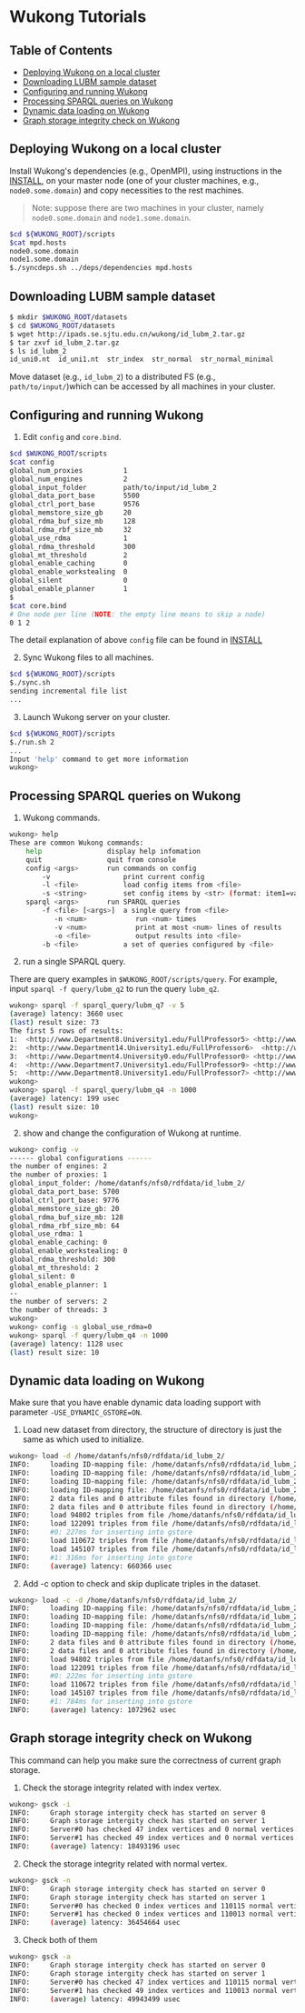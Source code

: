 # Wukong Tutorials

## Table of Contents

* [Deploying Wukong on a local cluster](#cluster)
* [Downloading LUBM sample dataset](#data)
* [Configuring and running Wukong](#run)
* [Processing SPARQL queries on Wukong](#query)
* [Dynamic data loading on Wukong](#load)
* [Graph storage integrity check on Wukong](#check)


<a name="cluster"></a>
## Deploying Wukong on a local cluster

Install Wukong's dependencies (e.g., OpenMPI), using instructions in the [INSTALL](./INSTALL.md#dep), on your master node (one of your cluster machines, e.g., `node0.some.domain`) and copy necessities to the rest machines.

> Note: suppose there are two machines in your cluster, namely `node0.some.domain` and `node1.some.domain`.


```bash
$cd ${WUKONG_ROOT}/scripts
$cat mpd.hosts
node0.some.domain
node1.some.domain
$./syncdeps.sh ../deps/dependencies mpd.hosts
```


<a name="data"></a>
## Downloading LUBM sample dataset

```bash
$ mkdir $WUKONG_ROOT/datasets
$ cd $WUKONG_ROOT/datasets
$ wget http://ipads.se.sjtu.edu.cn/wukong/id_lubm_2.tar.gz
$ tar zxvf id_lubm_2.tar.gz
$ ls id_lubm_2
id_uni0.nt  id_uni1.nt  str_index  str_normal  str_normal_minimal
```

Move dataset (e.g., `id_lubm_2`) to a distributed FS (e.g., `path/to/input/`)which can be accessed by all machines in your cluster.


<a name="run"></a>
## Configuring and running Wukong

1) Edit `config` and `core.bind`.

```bash
$cd $WUKONG_ROOT/scripts
$cat config
global_num_proxies          1
global_num_engines          2
global_input_folder         path/to/input/id_lubm_2
global_data_port_base       5500
global_ctrl_port_base       9576
global_memstore_size_gb     20
global_rdma_buf_size_mb     128
global_rdma_rbf_size_mb     32
global_use_rdma             1
global_rdma_threshold       300
global_mt_threshold         2
global_enable_caching       0
global_enable_workstealing  0
global_silent               0
global_enable_planner       1
$
$cat core.bind
# One node per line (NOTE: the empty line means to skip a node)
0 1 2
```

The detail explanation of above `config` file can be found in [INSTALL](./INSTALL.md#run)

2) Sync Wukong files to all machines.

```bash
$cd ${WUKONG_ROOT}/scripts
$./sync.sh
sending incremental file list
...
```

3) Launch Wukong server on your cluster.

```bash
$cd ${WUKONG_ROOT}/scripts
$./run.sh 2
...
Input 'help' command to get more information
wukong>
```


<a name="query"></a>
## Processing SPARQL queries on Wukong

1) Wukong commands.

```bash
wukong> help
These are common Wukong commands: 
    help                display help infomation
    quit                quit from console
    config <args>       run commands on config
        -v                  print current config
        -l <file>           load config items from <file>
        -s <string>         set config items by <str> (format: item1=val1&item2=...)
    sparql <args>       run SPARQL queries
        -f <file> [<args>]  a single query from <file>
           -n <num>            run <num> times
           -v <num>            print at most <num> lines of results
           -o <file>           output results into <file>
        -b <file>           a set of queries configured by <file>
```

2) run a single SPARQL query.

There are query examples in `$WUKONG_ROOT/scripts/query`. For example, input `sparql -f query/lubm_q2` to run the query `lubm_q2`.

```bash
wukong> sparql -f sparql_query/lubm_q7 -v 5
(average) latency: 3660 usec
(last) result size: 73
The first 5 rows of results: 
1:  <http://www.Department8.University1.edu/FullProfessor5> <http://www.Department8.University1.edu/UndergraduateStudent204>  <http://www.Department8.University1.edu/Course9>  
2:  <http://www.Department14.University1.edu/FullProfessor6>  <http://www.Department14.University1.edu/UndergraduateStudent141> <http://www.Department14.University1.edu/Course7> 
3:  <http://www.Department4.University0.edu/FullProfessor0> <http://www.Department4.University0.edu/UndergraduateStudent312>  <http://www.Department4.University0.edu/Course1>  
4:  <http://www.Department7.University1.edu/FullProfessor9> <http://www.Department7.University1.edu/UndergraduateStudent8>  <http://www.Department7.University1.edu/Course14> 
5:  <http://www.Department8.University1.edu/FullProfessor7> <http://www.Department8.University1.edu/UndergraduateStudent47> <http://www.Department8.University1.edu/Course13>
wukong>
wukong> sparql -f sparql_query/lubm_q4 -n 1000
(average) latency: 199 usec
(last) result size: 10
wukong>
```


2) show and change the configuration of Wukong at runtime.

```bash
wukong> config -v
------ global configurations ------
the number of engines: 2
the number of proxies: 1
global_input_folder: /home/datanfs/nfs0/rdfdata/id_lubm_2/
global_data_port_base: 5700
global_ctrl_port_base: 9776
global_memstore_size_gb: 20
global_rdma_buf_size_mb: 128
global_rdma_rbf_size_mb: 64
global_use_rdma: 1
global_enable_caching: 0
global_enable_workstealing: 0
global_rdma_threshold: 300
global_mt_threshold: 2
global_silent: 0
global_enable_planner: 1
--
the number of servers: 2
the number of threads: 3
wukong>
wukong> config -s global_use_rdma=0
wukong> sparql -f query/lubm_q4 -n 1000
(average) latency: 1128 usec
(last) result size: 10
```

<a name="load"></a>
## Dynamic data loading on Wukong

Make sure that you have enable dynamic data loading support with parameter `-USE_DYNAMIC_GSTORE=ON`.

1) Load new dataset from directory, the structure of directory is just the same as which used to initialize.

```bash
wukong> load -d /home/datanfs/nfs0/rdfdata/id_lubm_2/
INFO:     loading ID-mapping file: /home/datanfs/nfs0/rdfdata/id_lubm_2/str_index
INFO:     loading ID-mapping file: /home/datanfs/nfs0/rdfdata/id_lubm_2/str_normal
INFO:     loading ID-mapping file: /home/datanfs/nfs0/rdfdata/id_lubm_2/str_index
INFO:     loading ID-mapping file: /home/datanfs/nfs0/rdfdata/id_lubm_2/str_normal
INFO:     2 data files and 0 attribute files found in directory (/home/datanfs/nfs0/rdfdata/id_lubm_2/) at server 0
INFO:     2 data files and 0 attribute files found in directory (/home/datanfs/nfs0/rdfdata/id_lubm_2/) at server 1
INFO:     load 94802 triples from file /home/datanfs/nfs0/rdfdata/id_lubm_2/id_uni0.nt at server 0
INFO:     load 122091 triples from file /home/datanfs/nfs0/rdfdata/id_lubm_2/id_uni1.nt at server 0
INFO:     #0: 227ms for inserting into gstore
INFO:     load 110672 triples from file /home/datanfs/nfs0/rdfdata/id_lubm_2/id_uni0.nt at server 1
INFO:     load 145107 triples from file /home/datanfs/nfs0/rdfdata/id_lubm_2/id_uni1.nt at server 1
INFO:     #1: 316ms for inserting into gstore
INFO:     (average) latency: 660366 usec
```

2) Add -c option to check and skip duplicate triples in the dataset.

```bash
wukong> load -c -d /home/datanfs/nfs0/rdfdata/id_lubm_2/
INFO:     loading ID-mapping file: /home/datanfs/nfs0/rdfdata/id_lubm_2/str_index
INFO:     loading ID-mapping file: /home/datanfs/nfs0/rdfdata/id_lubm_2/str_normal
INFO:     loading ID-mapping file: /home/datanfs/nfs0/rdfdata/id_lubm_2/str_index
INFO:     loading ID-mapping file: /home/datanfs/nfs0/rdfdata/id_lubm_2/str_normal
INFO:     2 data files and 0 attribute files found in directory (/home/datanfs/nfs0/rdfdata/id_lubm_2/) at server 0
INFO:     2 data files and 0 attribute files found in directory (/home/datanfs/nfs0/rdfdata/id_lubm_2/) at server 1
INFO:     load 94802 triples from file /home/datanfs/nfs0/rdfdata/id_lubm_2/id_uni0.nt at server 0
INFO:     load 122091 triples from file /home/datanfs/nfs0/rdfdata/id_lubm_2/id_uni1.nt at server 0
INFO:     #0: 222ms for inserting into gstore
INFO:     load 110672 triples from file /home/datanfs/nfs0/rdfdata/id_lubm_2/id_uni0.nt at server 1
INFO:     load 145107 triples from file /home/datanfs/nfs0/rdfdata/id_lubm_2/id_uni1.nt at server 1
INFO:     #1: 784ms for inserting into gstore
INFO:     (average) latency: 1072962 usec
```

<a name="check"></a>
## Graph storage integrity check on Wukong
This command can help you make sure the correctness of current graph storage.

1) Check the storage integrity related with index vertex.

```bash
wukong> gsck -i
INFO:     Graph storage intergity check has started on server 0
INFO:     Graph storage intergity check has started on server 1
INFO:     Server#0 has checked 47 index vertices and 0 normal vertices.
INFO:     Server#1 has checked 49 index vertices and 0 normal vertices.
INFO:     (average) latency: 18493196 usec
```

2) Check the storage integrity related with normal vertex.

```bash
wukong> gsck -n
INFO:     Graph storage intergity check has started on server 0
INFO:     Graph storage intergity check has started on server 1
INFO:     Server#0 has checked 0 index vertices and 110115 normal vertices.
INFO:     Server#1 has checked 0 index vertices and 110013 normal vertices.
INFO:     (average) latency: 36454664 usec
```

3) Check both of them

```bash
wukong> gsck -a
INFO:     Graph storage intergity check has started on server 0
INFO:     Graph storage intergity check has started on server 1
INFO:     Server#0 has checked 47 index vertices and 110115 normal vertices.
INFO:     Server#1 has checked 49 index vertices and 110013 normal vertices.
INFO:     (average) latency: 49943499 usec
```
